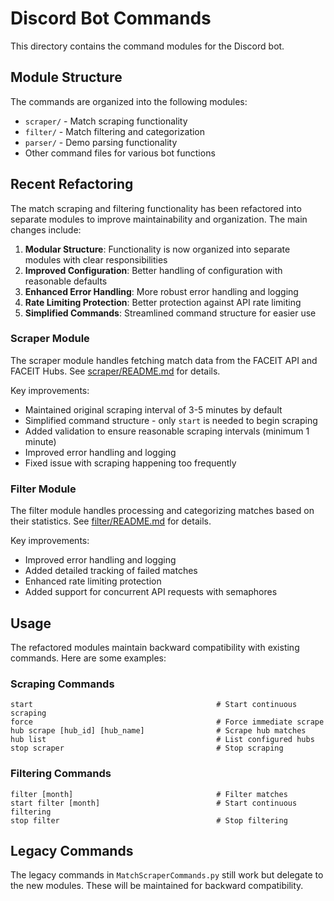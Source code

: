 # Discord Bot Commands

This directory contains the command modules for the Discord bot.

## Module Structure

The commands are organized into the following modules:

- `scraper/` - Match scraping functionality
- `filter/` - Match filtering and categorization
- `parser/` - Demo parsing functionality
- Other command files for various bot functions

## Recent Refactoring

The match scraping and filtering functionality has been refactored into separate modules to improve maintainability and organization. The main changes include:

1. **Modular Structure**: Functionality is now organized into separate modules with clear responsibilities
2. **Improved Configuration**: Better handling of configuration with reasonable defaults
3. **Enhanced Error Handling**: More robust error handling and logging
4. **Rate Limiting Protection**: Better protection against API rate limiting
5. **Simplified Commands**: Streamlined command structure for easier use

### Scraper Module

The scraper module handles fetching match data from the FACEIT API and FACEIT Hubs. See [scraper/README.md](scraper/README.md) for details.

Key improvements:
- Maintained original scraping interval of 3-5 minutes by default
- Simplified command structure - only `start` is needed to begin scraping
- Added validation to ensure reasonable scraping intervals (minimum 1 minute)
- Improved error handling and logging
- Fixed issue with scraping happening too frequently

### Filter Module

The filter module handles processing and categorizing matches based on their statistics. See [filter/README.md](filter/README.md) for details.

Key improvements:
- Improved error handling and logging
- Added detailed tracking of failed matches
- Enhanced rate limiting protection
- Added support for concurrent API requests with semaphores

## Usage

The refactored modules maintain backward compatibility with existing commands. Here are some examples:

### Scraping Commands

```
start                                         # Start continuous scraping
force                                         # Force immediate scrape
hub scrape [hub_id] [hub_name]                # Scrape hub matches
hub list                                      # List configured hubs
stop scraper                                  # Stop scraping
```

### Filtering Commands

```
filter [month]                                # Filter matches
start filter [month]                          # Start continuous filtering
stop filter                                   # Stop filtering
```

## Legacy Commands

The legacy commands in `MatchScraperCommands.py` still work but delegate to the new modules. These will be maintained for backward compatibility.
